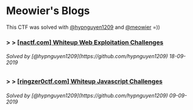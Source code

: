 # Meowier's Blogs
This CTF was solved with [@hypnguyen1209](https://github.com/hypnguyen1209) and [@meowier](https://github.com/meowier) =))

### > > [[nactf.com] Whiteup Web Exploitation Challenges](nactf-writeup-challages-2019)
 <h6> Solved by [@hypnguyen1209](https://github.com/hypnguyen1209) 18-09-2019 </h6>
 
### > > [[ringzer0ctf.com] Whiteup Javascript Challenges](ringzer0ctf-com-whiteup-js-challenges2019)
 <h6> Solved by [@hypnguyen1209](https://github.com/hypnguyen1209) 09-09-2019 </h6>




